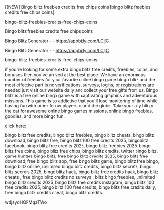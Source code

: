 [[NEW] Bingo blitz freebies credits free chips coins [bingo blitz freebies credits free chips coins]

bingo-blitz-freebies-credits-free-chips-coins

Bingo blitz freebies credits free chips coins

Bingo Blitz Generator - - https://appbitly.com/LCljC

Bingo Blitz Generator - - https://appbitly.com/LCljC

bingo-blitz-freebies-credits-free-chips-coins:

if you're looking for some extra bingo blitz free credits, freebies, coins, and bonuses then you've arrived at the best place. We have an enormous number of freebies for your favorite online bingo game bingo blitz and the most effective part is no verifications, surveys, logins, or registrations are needed just visit our website daily and collect your free gifts from us. Bingo blitz is a free online bingo game with captivating graphics and adventurous missions. This game is so addictive that you'll lose monitoring of time while having fun with other fellow players round the globe. Take your ally blitzy the cat for awesome online bingo games missions, online bingo freebies, goodies, and more bingo fun.

click here:

bingo blitz free credits, bingo blitz freebies, bingo blitz cheats, bingo blitz download, bingo blitz free, bingo blitz 100 free credits 2025, bingoblitz facebook, bingo blitz free credits 2025, bingo blitz freebies 2025, bingo blitz free coins, bingo blitz free chips, bingo blitz credits, twitter bingo blitz, game hunters bingo blitz, free bingo blitz credits 2025, bingo blitz free download, free bingo blitz app, free bingo blitz game, bingo blitz free bingo, bingo blitz online, unlimited bingo blitz credits, bingo blitz secrets, bingo blitz secrets 2025, bingo blitz hack, bingo blitz free credits hack, bingo blitz cheats , free bingo blitz credits no surveys , blitz bingo freebies, unlimited bingo blitz credits 2025, bingo blitz free credits instagram, bingo blitz 100 free credits 2025, bingo blitz 100 free credits, bingo blitz free credits daily, free bingo blitz credits cheat, bingo blitz credits.

wdjsydHQPMqaTWo

